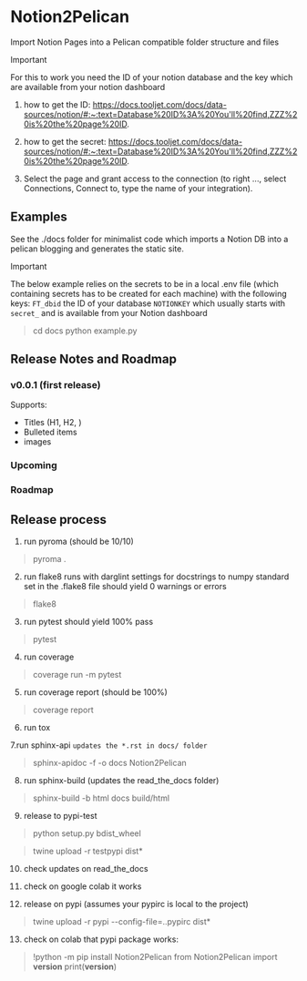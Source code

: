 # Notion2Pelican

Import Notion Pages into a Pelican compatible folder structure and files

> [!IMPORTANT]  
> For this to work you need the ID of your notion database and the key which are available
> from your notion dashboard

1. how to get the ID:
https://docs.tooljet.com/docs/data-sources/notion/#:~:text=Database%20ID%3A%20You'll%20find,ZZZ%20is%20the%20page%20ID.

2. how to get the secret:
https://docs.tooljet.com/docs/data-sources/notion/#:~:text=Database%20ID%3A%20You'll%20find,ZZZ%20is%20the%20page%20ID.

3. Select the page and grant access to the connection (to right ..., select Connections, Connect to, type the name of your integration).

## Examples

See the ./docs folder for minimalist code which imports a Notion DB into a pelican blogging and generates the static site.

> [!IMPORTANT]  
> The below example relies on the secrets to be in a local .env file (which containing secrets has to be created for each machine)
> with the following keys: `FT_dbid` the ID of your database `NOTIONKEY` which usually starts with `secret_` and is available from your 
> Notion dashboard

> cd docs
> python example.py


## Release Notes and Roadmap

### v0.0.1 (first release)

Supports:

* Titles (H1, H2, )
* Bulleted items
* images 

### Upcoming

### Roadmap

## Release process

1. run pyroma
(should be 10/10)

> pyroma .

2. run flake8 
runs with darglint settings for docstrings to numpy standard set in the .flake8 file
should yield 0 warnings or errors

> flake8

3. run pytest
should yield 100% pass

> pytest

4. run coverage

> coverage run -m pytest

5. run coverage report
(should be 100%)

> coverage report

6. run tox

7.run sphinx-api 
`updates the *.rst in docs/ folder`

> sphinx-apidoc -f -o docs Notion2Pelican

8. run sphinx-build
(updates the read_the_docs folder)

> sphinx-build -b html docs build/html

9. release to pypi-test

> python setup.py bdist_wheel

> twine upload -r testpypi dist\*

10. check updates on read_the_docs

11. check on google colab it works

12. release on pypi (assumes your pypirc is local to the project)
> twine upload -r pypi --config-file=.\.pypirc dist\*

13. check on colab that pypi package works:

>!python -m pip install Notion2Pelican
from Notion2Pelican import __version__
print(__version__)